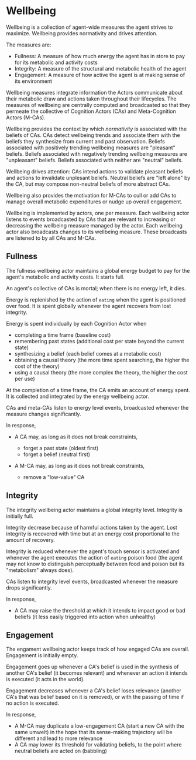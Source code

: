 # Wellbeing

Wellbeing is a collection of agent-wide measures the agent strives to maximize. Wellbeing provides normativity and drives attention.

The measures are:

* Fullness: A measure of how much energy the agent has in store to pay for its metabolic and activity costs
* Integrity: A measure of the structural and metabolic health of the agent
* Engagement: A measure of how active the agent is at making sense of its environment

Wellbeing measures integrate information the Actors communicate about their metabolic draw and actions taken throughout their lifecycles.
The measures of wellbeing are centrally computed and broadcasted so that they permeate the collective of Cognition Actors (CAs) and Meta-Cognition Actors (M-CAs).

Wellbeing provides the context by which *normativity* is associated with the beliefs of CAs. CAs detect wellbeing trends and associate them with the beliefs they synthesize from current and past observation. Beliefs associated with positively trending wellbeing measures are "pleasant" beliefs. Beliefs associated with negatively trending wellbeing measures are "unpleasant" beliefs. Beliefs associated with neither are "neutral" beliefs.

Wellbeing drives attention: CAs intend actions to validate pleasant beliefs and actions to invalidate unplesant beliefs. Neutral beliefs are "left alone" by the CA, but may compose non-neutral beliefs of more abstract CAs.

Wellbeing also provides the motivation for M-CAs to cull or add CAs to manage overall metabolic expenditures or nudge up overall engagement.

Wellbeing is implemented by actors, one per measure. Each wellbeing actor listens to events broadcasted by CAs that are relevant to increasing or decreasing the wellbeing measure managed by the actor. Each wellbeing actor also broadcasts changes to its wellbeing measure. These broadcasts are listened to by all CAs and M-CAs.

## Fullness

The fullness wellbeing actor maintains a global energy budget to pay for the agent's metabolic and activity costs. It starts full.

An agent's collective of CAs is mortal; when there is no energy left, it dies.

Energy is replenished by the action of `eating` when the agent is positioned over food. It is spent globally whenever the agent recovers from lost integrity.

Energy is spent individually by each Cognition Actor when

* completing a time frame (baseline cost)
* remembering past states (additional cost per state beyond the current state)
* synthesizing a belief (each belief comes at a metabolic cost)
* obtaining a causal theory (the more time spent searching, the higher the cost of the theory)
* using a causal theory (the more complex the theory, the higher the cost per use)

At the completion of a time frame, the CA emits an account of energy spent. It is collected and integrated by the energy wellbeing actor.

CAs and meta-CAs listen to energy level events, broadcasted whenever the measure changes significantly.

In response,

* A CA may, as long as it does not break constraints,
  * forget a past state (oldest first)
  * forget a belief (neutral first)

* A M-CA may, as long as it does not break constraints,
  * remove a "low-value" CA

## Integrity

The integrity wellbeing actor maintains a global integrity level. Integrity is initially full. 

Integrity decrease because of harmful actions taken by the agent. Lost integrity is recovered with time but at an energy cost proportional to the amount of recovery.

Integrity is reduced whenever the agent's touch sensor is activated and whenever the agent executes the action of `eating` poison food (the agent may not know to distinguish perceptually between food and poison but its "metabolism" always does).

CAs listen to integrity level events, broadcasted whenever the measure drops significantly.

In response,

* A CA may raise the threshold at which it intends to impact good or bad beliefs (it less easily triggered into action when unhealthy)

## Engagement

The engament wellbeing actor keeps track of how engaged CAs are overall. Engagement is initially empty. 

Engagement goes up whenever a CA's belief is used in the synthesis of another CA's belief (it becomes relevant) and whenever an action it intends is executed (it acts in the world).

Engagement decreases whenever a CA's belief loses relevance (another CA's that was belief based on it is removed), or with the passing of time if no action is executed.

In response,

* A M-CA may duplicate a low-engagement CA (start a new CA with the same umwelt) in the hope that its sense-making trajectory will be different and lead to more relevance
* A CA may lower its threshold for validating beliefs, to the point where neutral beliefs are acted on (babbling)
